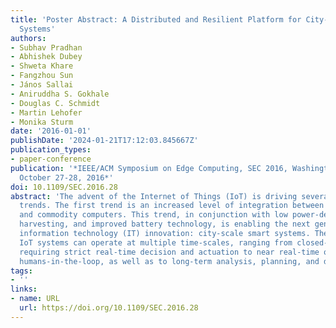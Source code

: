 ```yaml
---
title: 'Poster Abstract: A Distributed and Resilient Platform for City-Scale Smart
  Systems'
authors:
- Subhav Pradhan
- Abhishek Dubey
- Shweta Khare
- Fangzhou Sun
- János Sallai
- Aniruddha S. Gokhale
- Douglas C. Schmidt
- Martin Lehofer
- Monika Sturm
date: '2016-01-01'
publishDate: '2024-01-21T17:12:03.845667Z'
publication_types:
- paper-conference
publication: '*IEEE/ACM Symposium on Edge Computing, SEC 2016, Washington, DC, USA,
  October 27-28, 2016*'
doi: 10.1109/SEC.2016.28
abstract: 'The advent of the Internet of Things (IoT) is driving several technological
  trends. The first trend is an increased level of integration between edge devices
  and commodity computers. This trend, in conjunction with low power-devices, energy
  harvesting, and improved battery technology, is enabling the next generation of
  information technology (IT) innovation: city-scale smart systems. These types of
  IoT systems can operate at multiple time-scales, ranging from closed-loop control
  requiring strict real-time decision and actuation to near real-time operation with
  humans-in-the-loop, as well as to long-term analysis, planning, and decision-making.'
tags:
- ''
links:
- name: URL
  url: https://doi.org/10.1109/SEC.2016.28
---
```

